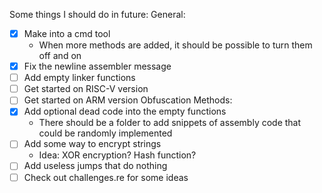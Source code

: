 Some things I should do in future:
General:
- [x] Make into a cmd tool
	- When more methods are added, it should be possible to turn them off and on
- [x] Fix the newline assembler message
- [ ] Add empty linker functions
- [ ] Get started on RISC-V version
- [ ] Get started on ARM version
Obfuscation Methods:
- [x] Add optional dead code into the empty functions
	- There should be a folder to add snippets of assembly code that could be randomly implemented
- [ ] Add some way to encrypt strings
	- Idea: XOR encryption? Hash function?
- [ ] Add useless jumps that do nothing
- [ ] Check out challenges.re for some ideas
